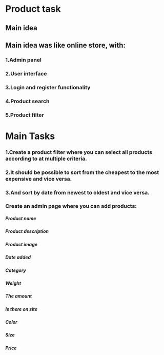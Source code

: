 # Product task
## Main idea
## Main idea was like online store, with:
### 1.Admin panel
### 2.User interface
### 3.Login and register functionality
### 4.Product search
### 5.Product filter
# Main Tasks 
### 1.Create a product filter where you can select all products according to at multiple criteria.
### 2.It should be possible to sort from the cheapest to the most expensive and vice versa.
### 3.And sort by date from newest to oldest and vice versa.
### Create an admin page where you can add products:
##### Product name
##### Product description
##### Product image
##### Date added
##### Category
##### Weight
##### The amount
##### Is there on site
##### Color
##### Size
##### Price
